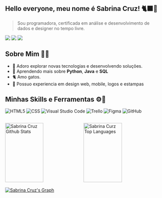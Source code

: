 
## Hello everyone, meu nome é Sabrina Cruz! 🐈‍⬛💜
> Sou programadora, certificada em análise e desenvolvimento de dados e designer no tempo livre.
<p align="left">
  
  <a href="https://www.linkedin.com/in/sabrinafpcruz/" alt="Linkedin">
  <img src="https://img.shields.io/badge/LinkedIn-7f3ace?style=for-the-badge&logo=linkedin&logoColor=white"></i></a>
  
  <a href="https://www.behance.net/sabrinafpcruz" alt="Behance">
  <img src="https://img.shields.io/badge/Behance-7f3ace?style=for-the-badge&logo=behance&logoColor=white"/></a>

  <a href="https://br.pinterest.com/sabrinafpcruz/" alt="Pinterest">
  <img src="https://img.shields.io/badge/Instagram-7f3ace?style=for-the-badge&logo=instagram&logoColor=white"/></a>
</p>

## Sobre Mim 💬✨
 - 🚀 Adoro explorar novas tecnologias e desenvolvendo soluções.
 - 🌱 Aprendendo mais sobre **Python**, **Java** e **SQL**
 - 🐈‍ Amo gatos.
 - 📝 Possuo experiencia em design web, mobile, logos e estampas

## Minhas Skills e Ferramentas ⚙️📖
![HTML5](https://img.shields.io/badge/-HTML5-7f3ace?style=for-the-badge&logo=HTML5&logoColor=white)
![CSS](https://img.shields.io/badge/-CSS-7f3ace?style=for-the-badge&logo=CSS3&logoColor=white)
![Visual Studio Code](https://img.shields.io/badge/-Visual%20Studio%20Code-7f3ace?style=for-the-badge&logo=visual-studio-code&logoColor=white)
![Trello](https://img.shields.io/badge/-Trello-7f3ace?style=for-the-badge&logo=trello&logoColor=white)
![Figma](https://img.shields.io/badge/-Figma-7f3ace?style=for-the-badge&logo=figma&logoColor=white)
![GitHub](https://img.shields.io/badge/-GitHub-7f3ace?style=for-the-badge&logo=github&logoColor=white)

## 
<!--Status Github -->
<a>
  
  <a href="https://github.com/sabrinafpcruz"><img alt="Sabrina Cruz Github Stats" src="https://denvercoder1-github-readme-stats.vercel.app/api?username=sabrinafpcruz&show_icons=true&count_private=true&theme=react&border_color=7F3FBF&bg_color=0D1117&title_color=ffffff&icon_color=7F3FBF" height="192px" width="49.5%"/></a>
  <a href="https://github.com/sabrinafpcruz"><img alt="Sabrina Curz Top Languages" src="https://github-readme-stats.vercel.app/api/top-langs/?username=sabrinafpcruz&hide_progress=true=8&layout=compact&theme=react&border_color=7F3FBF&bg_color=0D1117&title_color=ffffff&icon_color=F8D866" height="192px" width="49.5%"/></a>
  
</a>

[![Sabrina Cruz's Graph](https://github-readme-activity-graph.vercel.app/graph?username=sabrinafpcruz&custom_title=Sabrina%20Cruz%20GitHub%20Activity%20Graph&bg_color=0D1117&color=7F3FBF&line=7F3FBF&point=7F3FBF&area_color=7F3FB&title_color=ffffff&area=true)](https://github.com/sabrinafpcruz/github-readme-activity-graph)

